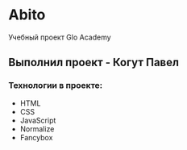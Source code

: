 # Abito
Учебный проект Glo Academy

## Выполнил проект - Когут Павел

### Технологии в проекте:
- HTML
- CSS
- JavaScript
- Normalize
- Fancybox
